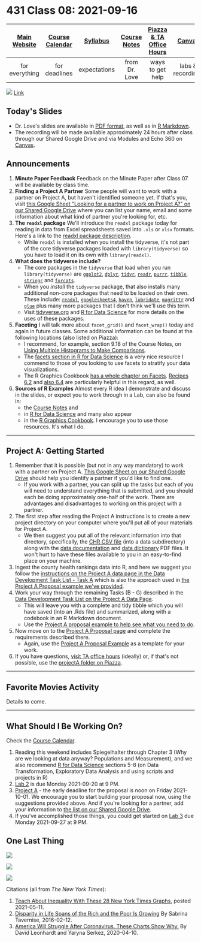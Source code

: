 # 431 Class 08: 2021-09-16

[Main Website](https://thomaselove.github.io/431/) | [Course Calendar](https://thomaselove.github.io/431/calendar.html) | [Syllabus](https://thomaselove.github.io/431-2021-syllabus/) | [Course Notes](https://thomaselove.github.io/431-notes/) | [Piazza & TA Office Hours](https://thomaselove.github.io/431/contact.html) | [Canvas](https://canvas.case.edu) | [Data and Code](https://github.com/THOMASELOVE/431-data)
:-----------: | :--------------: | :----------: | :---------: | :-------------: | :-----------: | :------------:
for everything | for deadlines | expectations | from Dr. Love | ways to get help | labs & recordings | for downloads

![](https://github.com/THOMASELOVE/431-2021/blob/main/classes/class08/images/wilkinson_2021-07-22.PNG) [Link](https://twitter.com/jd_wilko/status/1418245728795860996?s=11)

## Today's Slides

- Dr. Love's slides are available in [PDF format](https://github.com/THOMASELOVE/431-2021/blob/main/classes/class08/431-class08-slides.pdf), as well as in [R Markdown](https://github.com/THOMASELOVE/431-2021/blob/main/classes/class08/431-class08-slides.Rmd).
- The recording will be made available approximately 24 hours after class through our Shared Google Drive and via Modules and Echo 360 on [Canvas](https://canvas.case.edu).

## Announcements

1. **Minute Paper Feedback** Feedback on the Minute Paper after Class 07 will be available by class time.
2. **Finding a Project A Partner** Some people will want to work with a partner on Project A, but haven't identified someone yet. If that's you, visit [this Google Sheet "Looking for a partner to work on Project A?" on our Shared Google Drive](https://docs.google.com/spreadsheets/d/1-aKEffdoEvxZlH65lWLGiONwCkEG0Zn4OtUujp_OBq4/edit?usp=sharing) where you can list your name, email and some information about what kind of partner you're looking for, etc.
3. **The `readxl` package** We'll introduce the `readxl` package today for reading in data from Excel spreadsheets saved into `.xls` or `xlsx` formats. Here's a link to the [readxl package description](https://readxl.tidyverse.org/). 
    - While `readxl` is installed when you install the tidyverse, it's not part of the core tidyverse packages loaded with `library(tidyverse)` so you have to load it on its own with `library(readxl)`.
4. **What does the tidyverse include?** 
    - The core packages in the `tidyverse` that load when you run `library(tidyverse)` are [`ggplot2`](https://ggplot2.tidyverse.org/), [`dplyr`](https://dplyr.tidyverse.org/), [`tidyr`](https://tidyr.tidyverse.org/), [`readr`](https://readr.tidyverse.org/), [`purrr`](https://purrr.tidyverse.org/), [`tibble`](https://tibble.tidyverse.org/), [`stringr`](https://stringr.tidyverse.org/) and [`forcats`](https://forcats.tidyverse.org/).
    - When you *install* the `tidyverse` package, that also installs many additional non-core packages that need to be loaded on their own. These include: [`readxl`](https://readxl.tidyverse.org/), [`googlesheets4`](https://googlesheets4.tidyverse.org/), [`haven`](https://haven.tidyverse.org/), [`lubridate`](https://lubridate.tidyverse.org/), [`magrittr`](https://magrittr.tidyverse.org/) and [`glue`](https://github.com/tidyverse/glue) plus many more packages that I don't think we'll use this term.
    - Visit [tidyverse.org](https://www.tidyverse.org/) and [R for Data Science](https://r4ds.had.co.nz/) for more details on the uses of these packages.
5. **Faceting** I will talk more about `facet_grid()` and `facet_wrap()` today and again in future classes. Some additional information can be found at the following locations (also listed on Piazza): 
    - I recommend, for example, section 9.18 of the Course Notes, on [Using Multiple Histograms to Make Comparisons](https://thomaselove.github.io/431-notes/NYFS-Study.html?q=face#using-multiple-histograms-to-make-comparisons).
    - The [facets section in R for Data Science](https://r4ds.had.co.nz/data-visualisation.html?q=facets#facets) is a very nice resource I commend to those of you looking to use facets to stratify your data visualizations.
    - The R Graphics Cookbook [has a whole chapter on Facets](https://r-graphics.org/chapter-facet). [Recipes 6.2](https://r-graphics.org/recipe-distribution-multi-hist) and [also 6.4](https://r-graphics.org/recipe-distribution-multi-density) are particularly helpful in this regard, as well.
6. **Sources of R Examples** Almost every R idea I demonstrate and discuss in the slides, or expect you to work through in a Lab, can also be found in:
    - the [Course Notes](https://thomaselove.github.io/431-notes/) and 
    - in [R for Data Science](https://r4ds.had.co.nz/) and many also appear 
    - in the [R Graphics Cookbook](https://r-graphics.org/). I encourage you to use those resources. It's what I do.

--------------

## Project A: Getting Started

1. Remember that it is possible (but not in any way mandatory) to work with a partner on Project A. [This Google Sheet on our Shared Google Drive](https://docs.google.com/spreadsheets/d/1-aKEffdoEvxZlH65lWLGiONwCkEG0Zn4OtUujp_OBq4/edit?usp=sharing) should help you identify a partner if you'd like to find one. 
    - If you work with a partner, you can split up the tasks but each of you will need to understand everything that is submitted, and you should each be doing approximately one-half of the work. There are advantages and disadvantages to working on this project with a partner.
2. The first step after reading the Project A instructions is to create a new project directory on your computer where you'll put all of your materials for Project A.
    - We then suggest you put all of the relevant information into that directory, specifically, the [CHR CSV file](https://www.countyhealthrankings.org/sites/default/files/media/document/analytic_data2021.csv) (into a data subdirectory) along with the [data documentation](https://www.countyhealthrankings.org/sites/default/files/media/document/2021%20Analytic%20Documentation.pdf) and [data dictionary](https://www.countyhealthrankings.org/sites/default/files/media/document/DataDictionary_2021.pdf) PDF files. It won't hurt to have these files available to you in an easy-to-find place on your machine.
3. Ingest the county health rankings data into R, and here we suggest you follow the [instructions on the Project A data page in the Data Development Task List - Task A](https://thomaselove.github.io/431-2021-projectA/data.html) which is also the approach used in [the Project A Proposal example we've provided](https://thomaselove.github.io/431-2021-projectA/exampleA.html).
4. Work your way through the remaining Tasks (B - G) described in the [Data Development Task List on the Project A Data Page](https://thomaselove.github.io/431-2021-projectA/data.html). 
    - This will leave you with a complete and tidy tibble which you will have saved (into an .Rds file) and summarized, along with a codebook in an R Markdown document. 
    - Use the [Project A proposal example to help see what you need to do](https://thomaselove.github.io/431-2021-projectA/exampleA.html).
5. Now move on to the [Project A Proposal page](https://thomaselove.github.io/431-2021-projectA/proposal.html) and complete the requirements described there. 
    - Again, use the [Project A Proposal Example](https://thomaselove.github.io/431-2021-projectA/exampleA.html) as a template for your work.
6. If you have questions, [visit TA office hours](https://thomaselove.github.io/431/contact.html) (ideally) or, if that's not possible, use the [projectA folder on Piazza](https://piazza.com/case/fall2021/pqhs431).

--------------

## Favorite Movies Activity

Details to come.

---------------

## What Should I Be Working On?

Check the [Course Calendar](https://thomaselove.github.io/431/calendar.html).

1. Reading this weekend includes Spiegelhalter through Chapter 3 (Why are we looking at data anyway? Populations and Measurement), and we also recommend [R for Data Science](https://r4ds.had.co.nz/) sections 5-8 (on Data Transformation, Exploratory Data Analysis and using scripts and projects in R)
2. [Lab 2](https://github.com/THOMASELOVE/431-2021/tree/main/labs/lab02) is due Monday 2021-09-20 at 9 PM. 
3. [Project A](https://thomaselove.github.io/431-2021-projectA/) - the early deadline for the proposal is noon on Friday 2021-10-01. We encourage you to start building your proposal now, using the suggestions provided above. And if you're looking for a partner, add your information to [the list on our Shared Google Drive](https://docs.google.com/spreadsheets/d/1-aKEffdoEvxZlH65lWLGiONwCkEG0Zn4OtUujp_OBq4/edit?usp=sharing).
4. If you've accomplished those things, you could get started on [Lab 3](https://github.com/THOMASELOVE/431-2021/tree/main/labs/lab03) due Monday 2021-09-27 at 9 PM.

## One Last Thing

![](https://github.com/THOMASELOVE/431-2021/blob/main/classes/class08/images/nyt1.PNG)

![](https://github.com/THOMASELOVE/431-2021/blob/main/classes/class08/images/nyt2.PNG)

![](https://github.com/THOMASELOVE/431-2021/blob/main/classes/class08/images/nyt3.PNG)

Citations (all from *The New York Times*):

1. [Teach About Inequality With These 28 New York Times Graphs](https://www.nytimes.com/2021/05/11/learning/lesson-plans/teach-about-inequality-with-these-28-new-york-times-graphs.html), posted 2021-05-11.
2. [Disparity in Life Spans of the Rich and the Poor Is Growing](https://www.nytimes.com/2016/02/13/health/disparity-in-life-spans-of-the-rich-and-the-poor-is-growing.html) By Sabrina Tavernise, 2016-02-12.
3. [America Will Struggle After Coronavirus. These Charts Show Why.](https://www.nytimes.com/interactive/2020/04/10/opinion/coronavirus-us-economy-inequality.html) By David Leonhardt and Yaryna Serkez, 2020-04-10.
